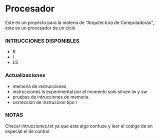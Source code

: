 # Procesador
Este es un proyecto para la materia de "Arquitectura de Computadoras", este es un procesador de un ciclo

### INTRUCCIONES DISPONIBLES
- R
- I
- LS

### Actualizaciones
- memoria de instrucciones
- instrucciones ls experimental por el momento solo sirven  lw y sw
- pruebas de intrucciones de memoria
- correccion de instruccion tipo i

### NOTAS
Checar intrucciones.txt ya que esta algo confuso y leer el codigo de en especial el de control

    
